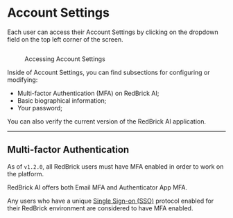 # Account Settings

Each user can access their Account Settings by clicking on the dropdown field on the top left corner of the screen.&#x20;

<figure><img src="../.gitbook/assets/CleanShot 2024-08-30 at 11.00.50@2x.png" alt=""><figcaption><p>Accessing Account Settings</p></figcaption></figure>

Inside of Account Settings, you can find subsections for configuring or modifying:

* Multi-factor Authentication (MFA) on RedBrick AI;
* Basic biographical information;
* Your password;

You can also verify the current version of the RedBrick AI application.

***

## Multi-factor Authentication

As of `v1.2.0`, all RedBrick users must have MFA enabled in order to work on the platform.&#x20;

RedBrick AI offers both Email MFA and Authenticator App MFA.

Any users who have a unique [Single Sign-on (SSO)](../organizations/inviting-your-team/single-sign-on.md) protocol enabled for their RedBrick environment are  considered to have MFA enabled.
